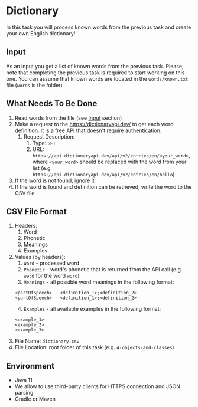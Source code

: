 # Dictionary

In this task you will process known words from the previous task and create your own English dictionary!

## Input
As an input you get a list of known words from the previous task. Please, note that completing the previous task is required to start working on this one.
You can assume that known words are located in the `words/known.txt` file (`words` is the folder)

## What Needs To Be Done
1. Read words from the file (see [Input](#input) section)
2. Make a request to the https://dictionaryapi.dev/ to get each word definition. It is a free API that doesn't require authentication.
   1. Request Description:
      1. Type: `GET`
      2. URL: `https://api.dictionaryapi.dev/api/v2/entries/en/<your_word>`, where `<your_word>` should be replaced with the word from your list (e.g. `https://api.dictionaryapi.dev/api/v2/entries/en/hello`)
3. If the word is not found, ignore it
4. If the word is found and definition can be retrieved, write the word to the CSV file

## CSV File Format
1. Headers:
   1. Word
   2. Phonetic
   3. Meanings
   4. Examples
2. Values (by headers):
   1. `Word` - processed word
   2. `Phonetic` - word's phonetic that is returned from the API call (e.g. `wəːd` for the word `word`)
   3. `Meanings` - all possible word meanings in the following format:
    ```
    <partOfSpeech> - <definition_1>;<definition_2>
    <partOfSpeech> - <definition_1>;<definition_2>
    ```
   4. `Examples` - all available examples in the following format:
    ```
    <example_1>
    <example_2>
    <example_3>
    ```
3. File Name: `dictionary.csv`
4. File Location: root folder of this task (e.g. `4-objects-and-classes`)

## Environment
- Java 11
- We allow to use third-party clients for HTTPS connection and JSON parsing
- Gradle or Maven